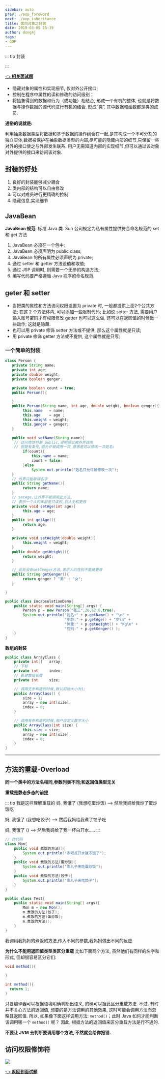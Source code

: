 ```yaml
---
sidebar: auto
prev: ./oop_foreword
next: ./oop_inheritance
title: 面向对象之封装
date: 2019-03-05 15:39
author: dong4j
tags:
- OOP
---
```


::: tip 封装

:::

<!-- more -->

[👈 **相关面试题**](./README.md#重载和重写的区别)

- 隐藏对象的属性和实现细节, 仅对外公开接口;
- 控制在程序中属性的读和修改的访问级别；
- 将抽象得到的数据和行为（或功能）相结合, 形成一个有机的整体, 也就是将数据与操作数据的源代码进行有机的结合, 形成“类”, 其中数据和函数都是类的成员.

**通俗的说就是:**

利用抽象数据类型将数据和基于数据的操作组合在一起,是其构成一个不可分割的独立实体,数据被保护在抽象数据类型的内部,尽可能的隐藏内部的细节,只保留一些对外的接口使之与外部发生联系.
用户无需知道内部的实现细节,但可以通过该对象对外提供的接口来访问该对象.

## 封装的好处 

1. 良好的封装能够减少耦合
2. 类内部的结构可以自由修改
3. 可以对成员进行更精确的控制
4. 隐藏信息,实现细节

## JavaBean

**JavaBean 规范**: 标准 Java 类. Sun 公司规定为私有属性提供符合命名规范的 set 和 get 方法

1. JavaBean 必须在一个包中;
2. JavaBean 必须声明为 public class;
3. JavaBean 的所有属性必须声明为 private;
4. 通过 setter 和 getter 方法设值和取值;
5. 通过 JSP 调用时, 则需要一个无参的构造方法;
6. 编写代码要严格遵循 Java 程序的命名规范.

## geter 和 setter

- 当把类的属性和方法访问权限设置为 private 时, 一般都提供上面2个公共方法;
在这 2 个方法体内, 可以添加一些限制代码;
比如说 setter 方法, 需要用户输入账号密码才有权限修改
getter 也可以这么做, 还可以在返回值的时候做一些动作;
这就是隐藏.
- 也可以用 private 修饰 setter 方法或不提供, 那么这个属性就是只读;
- 用 private 修饰 getter 方法或不提供, 这个属性就是只写;

### 一个简单的封装

```java
class Person {
   private String name;
   private int age;
   private double weight;
   private boolean genger;

   private boolean count = true;
   public Person(){

   }
   public Person(String name, int age, double weight, boolean genger){
        this.name   = name;
        this.age    = age ;
        this.weight = weight;
        this.genger = genger;
   }

   public void setName(String name){
    // 访问修饰符是 public,说明可以被外界调用
    // 但是有条件,值允许被调用一次,意思是可以修改一次姓名;
        if(count){
            this.name = name;
            count = false;
        }else
            System.out.println("姓名只允许被修改一次");
   }
   // 外界只能取得名字
   public String getName(){
        return name;
   }
   // setAge,让外界不能调用此方法,
   // 表示一个人的年龄是只读的,别人无权更改
   private void setAge(int age){
        this.age = age;
   }
   public int getAge(){
        return age;
   }

   private void setWeight(double weight){
        this.weight = weight;
   }
   public double getWeight(){
        return weight;
   }

   // 此处没有setGenger方法,表示人的性别不能被更改
   public String getGenger(){
        return genger ? "男" : "女";
   }

}

public class EncapsulationDemo{
    public static void main(String[] args) {
        Person p = new Person("张三",26,62.8,true);
        System.out.println("姓名:" + p.getName() + "\n" +
                           "年龄:" + p.getAge() + "岁\n" +
                           "体重:" + p.getWeight() + "Kg\n" +
                           "性别:" + p.getGenger() );
    }
}
```

**数组的封装**

```java
public class ArrayClass {
	private int[]	array;
	// 下标
	private int		index;
	// 新建数组长度
	private int		size;

	// 调用无参构造的时候,默认初始大小为1;
	public ArrayClass() {
		size = 1;
		array = new int[size];
		index = 0;
	}

	// 调用有参构造的时候,用户自定义数字大小
	public ArrayClass(int size) {
		this.size = size;
		array = new int[size];
		index = 0;
	}
}
```

--------

## 方法的重载-Overload

**同一个类中的方法名相同,参数列表不同;和返回值类型无关**

**重载是静态多态的前提**

::: tip 我是这样理解重载的
妈, 我饿了 (我想吃蛋炒饭)   --> 然后我妈给我炒了蛋炒饭吃

妈, 我饿了 (我想吃饺子)   --> 然后我妈给我煮了饺子吃

妈, 我饿了 ()   --> 然后我妈给了我一杯白开水.....
:::

```java
// 伪代码
class Mon{
	public void 煮饭的方法(){
		System.out.println("多喝点开水就不饿了");
	}
	public void 煮饭的方法(蛋炒饭){
		System.out.println("乖儿子来吃蛋炒饭");
	}
	public void 煮饭的方法(饺子){
		System.out.println("乖儿子来吃饺子");
	}
}

public class Test{
	public static void main(String[] args){
		Mon m = new Mon();
		m.煮饭的方法(饺子);
		m.煮饭的方法(蛋炒饭);
		m.煮饭的方法();
	}	
}
```
我调用我妈妈的煮饭的方法,传入不同的参数,我妈妈做出不同的反应.

**为什么不能用返回值类型类区分重载**
比如下面两个方法, 虽然他们有同样的名字和形式, 但却很容易区分它们:

```java
void method(){
  
}

int method(){
  return 1;
}
```

只要编译器可以根据语境明确判断出语义, 的确可以据此区分重载方法.
不过, 有时并不关心方法的返回值, 想要的是方法调用的其他效果, 这时可能会调用方法而忽略其返回值.
所以, 如果像下面这样调用方法: `method()`；此时 Java 如何才能判断该调用哪一个 `method()` 呢？
因此, 根据方法的返回值来区分重载方法是行不通的.

**不要让 JVM 去判断要调用哪个方法, 不然就会给你报错.**

## 访问权限修饰符

![](./imgs/9e3f1780.png)

[👈 **返回到面试题**](./README.md#重载和重写的区别)

 